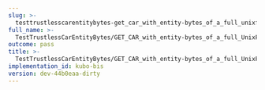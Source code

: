 ```yaml
---
slug: >-
  testtrustlesscarentitybytes-get_car_with_entity-bytes_of_a_full_unixfs_file_(accept_header)
full_name: >-
  TestTrustlessCarEntityBytes/GET_CAR_with_entity-bytes_of_a_full_UnixFS_file_(Accept_Header)
outcome: pass
title: >-
  TestTrustlessCarEntityBytes/GET_CAR_with_entity-bytes_of_a_full_UnixFS_file_(Accept_Header)
implementation_id: kubo-bis
version: dev-44b0eaa-dirty
---
```


